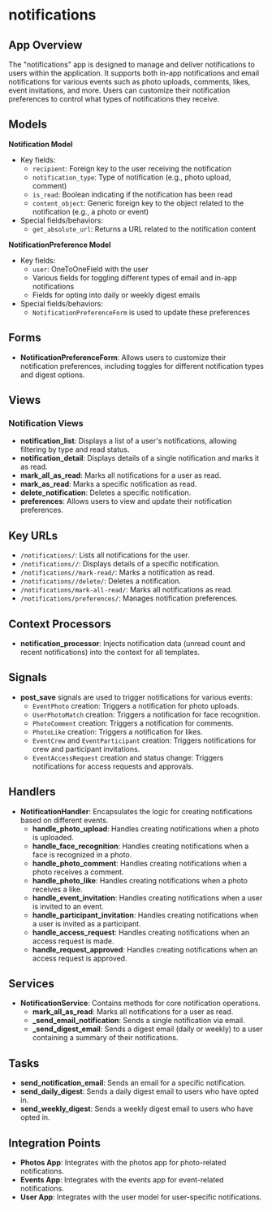 # notifications

## App Overview
The "notifications" app is designed to manage and deliver notifications to users within the application. It supports both in-app notifications and email notifications for various events such as photo uploads, comments, likes, event invitations, and more. Users can customize their notification preferences to control what types of notifications they receive.

## Models
**Notification Model**
- Key fields:
  - `recipient`: Foreign key to the user receiving the notification
  - `notification_type`: Type of notification (e.g., photo upload, comment)
  - `is_read`: Boolean indicating if the notification has been read
  - `content_object`: Generic foreign key to the object related to the notification (e.g., a photo or event)
- Special fields/behaviors:
  - `get_absolute_url`: Returns a URL related to the notification content

**NotificationPreference Model**
- Key fields:
  - `user`: OneToOneField with the user
  - Various fields for toggling different types of email and in-app notifications
  - Fields for opting into daily or weekly digest emails
- Special fields/behaviors:
  - `NotificationPreferenceForm` is used to update these preferences

## Forms
- **NotificationPreferenceForm**: Allows users to customize their notification preferences, including toggles for different notification types and digest options.

## Views
### Notification Views
- **notification_list**: Displays a list of a user's notifications, allowing filtering by type and read status.
- **notification_detail**: Displays details of a single notification and marks it as read.
- **mark_all_as_read**: Marks all notifications for a user as read.
- **mark_as_read**: Marks a specific notification as read.
- **delete_notification**: Deletes a specific notification.
- **preferences**: Allows users to view and update their notification preferences.

## Key URLs
- `/notifications/`: Lists all notifications for the user.
- `/notifications//`: Displays details of a specific notification.
- `/notifications//mark-read/`: Marks a notification as read.
- `/notifications//delete/`: Deletes a notification.
- `/notifications/mark-all-read/`: Marks all notifications as read.
- `/notifications/preferences/`: Manages notification preferences.


## Context Processors
- **notification_processor**: Injects notification data (unread count and recent notifications) into the context for all templates.

## Signals
- **post_save** signals are used to trigger notifications for various events:
  - `EventPhoto` creation: Triggers a notification for photo uploads.
  - `UserPhotoMatch` creation: Triggers a notification for face recognition.
  - `PhotoComment` creation: Triggers a notification for comments.
  - `PhotoLike` creation: Triggers a notification for likes.
  - `EventCrew` and `EventParticipant` creation: Triggers notifications for crew and participant invitations.
  - `EventAccessRequest` creation and status change: Triggers notifications for access requests and approvals.

## Handlers

- **NotificationHandler**: Encapsulates the logic for creating notifications based on different events.
  - **handle_photo_upload**: Handles creating notifications when a photo is uploaded.
  - **handle_face_recognition**: Handles creating notifications when a face is recognized in a photo.
  - **handle_photo_comment**: Handles creating notifications when a photo receives a comment.
  - **handle_photo_like**: Handles creating notifications when a photo receives a like.
  - **handle_event_invitation**: Handles creating notifications when a user is invited to an event.
  - **handle_participant_invitation**: Handles creating notifications when a user is invited as a participant.
  - **handle_access_request**: Handles creating notifications when an access request is made.
  - **handle_request_approved**: Handles creating notifications when an access request is approved.

## Services

- **NotificationService**: Contains methods for core notification operations.
  - **mark_all_as_read**: Marks all notifications for a user as read.
  - **\_send_email_notification**: Sends a single notification via email.
  - **\_send_digest_email**: Sends a digest email (daily or weekly) to a user containing a summary of their notifications.

## Tasks
- **send_notification_email**: Sends an email for a specific notification.
- **send_daily_digest**: Sends a daily digest email to users who have opted in.
- **send_weekly_digest**: Sends a weekly digest email to users who have opted in.

## Integration Points
- **Photos App**: Integrates with the photos app for photo-related notifications.
- **Events App**: Integrates with the events app for event-related notifications.
- **User App**: Integrates with the user model for user-specific notifications.


